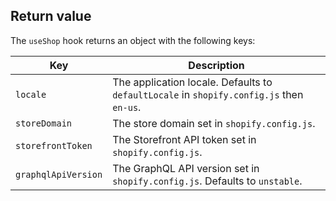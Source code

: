 ## Return value

The `useShop` hook returns an object with the following keys:

| Key                 | Description                                                                              |
| ------------------- | ---------------------------------------------------------------------------------------- |
| `locale`            | The application locale. Defaults to `defaultLocale` in `shopify.config.js` then `en-us`. |
| `storeDomain`       | The store domain set in `shopify.config.js`.                                             |
| `storefrontToken`   | The Storefront API token set in `shopify.config.js`.                                     |
| `graphqlApiVersion` | The GraphQL API version set in `shopify.config.js`. Defaults to `unstable`.              |
